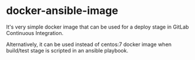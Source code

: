 # docker-ansible-image

It's very simple docker image that can be used for a deploy stage in GitLab Continuous Integration.

Alternatively, it can be used instead of centos:7 docker image when build/test stage is scripted in an ansible playbook. 
